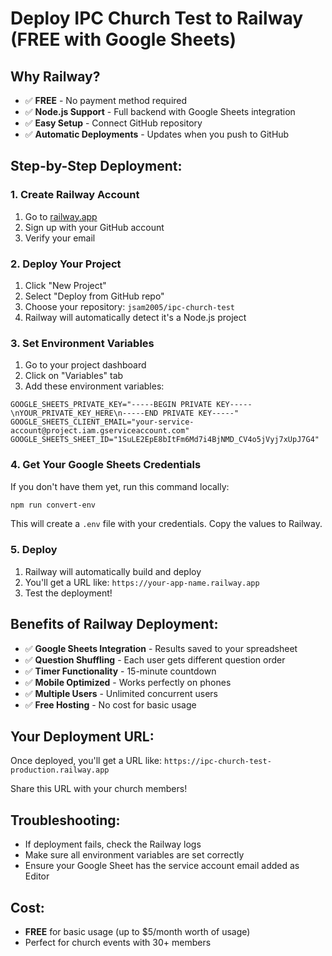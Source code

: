 # Deploy IPC Church Test to Railway (FREE with Google Sheets)

## Why Railway?
- ✅ **FREE** - No payment method required
- ✅ **Node.js Support** - Full backend with Google Sheets integration
- ✅ **Easy Setup** - Connect GitHub repository
- ✅ **Automatic Deployments** - Updates when you push to GitHub

## Step-by-Step Deployment:

### 1. Create Railway Account
1. Go to [railway.app](https://railway.app)
2. Sign up with your GitHub account
3. Verify your email

### 2. Deploy Your Project
1. Click "New Project"
2. Select "Deploy from GitHub repo"
3. Choose your repository: `jsam2005/ipc-church-test`
4. Railway will automatically detect it's a Node.js project

### 3. Set Environment Variables
1. Go to your project dashboard
2. Click on "Variables" tab
3. Add these environment variables:

```
GOOGLE_SHEETS_PRIVATE_KEY="-----BEGIN PRIVATE KEY-----\nYOUR_PRIVATE_KEY_HERE\n-----END PRIVATE KEY-----"
GOOGLE_SHEETS_CLIENT_EMAIL="your-service-account@project.iam.gserviceaccount.com"
GOOGLE_SHEETS_SHEET_ID="1SuLE2EpE8bItFm6Md7i4BjNMD_CV4o5jVyj7xUpJ7G4"
```

### 4. Get Your Google Sheets Credentials
If you don't have them yet, run this command locally:
```bash
npm run convert-env
```

This will create a `.env` file with your credentials. Copy the values to Railway.

### 5. Deploy
1. Railway will automatically build and deploy
2. You'll get a URL like: `https://your-app-name.railway.app`
3. Test the deployment!

## Benefits of Railway Deployment:
- ✅ **Google Sheets Integration** - Results saved to your spreadsheet
- ✅ **Question Shuffling** - Each user gets different question order
- ✅ **Timer Functionality** - 15-minute countdown
- ✅ **Mobile Optimized** - Works perfectly on phones
- ✅ **Multiple Users** - Unlimited concurrent users
- ✅ **Free Hosting** - No cost for basic usage

## Your Deployment URL:
Once deployed, you'll get a URL like:
`https://ipc-church-test-production.railway.app`

Share this URL with your church members!

## Troubleshooting:
- If deployment fails, check the Railway logs
- Make sure all environment variables are set correctly
- Ensure your Google Sheet has the service account email added as Editor

## Cost:
- **FREE** for basic usage (up to $5/month worth of usage)
- Perfect for church events with 30+ members
